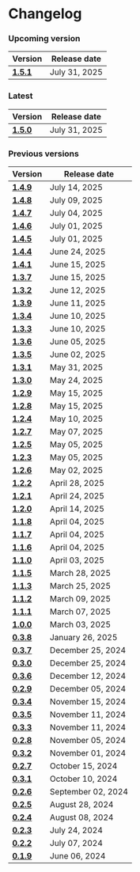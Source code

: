 # Changelog

### Upcoming version

| Version| Release date | 
|---|---|
|__[1.5.1](/docs/changelog/1.5.1)__| July 31, 2025 |

### Latest

| Version| Release date | 
|---|---|
|__[1.5.0](/docs/changelog/1.5.0)__| July 31, 2025 |

### Previous versions

| Version| Release date | 
|---|---|
|__[1.4.9](/docs/changelog/1.4.9)__| July 14, 2025 |
|__[1.4.8](/docs/changelog/1.4.8)__| July 09, 2025 |
|__[1.4.7](/docs/changelog/1.4.7)__| July 04, 2025 |
|__[1.4.6](/docs/changelog/1.4.6)__| July 01, 2025 |
|__[1.4.5](/docs/changelog/1.4.5)__| July 01, 2025 |
|__[1.4.4](/docs/changelog/1.4.4)__| June 24, 2025 |
|__[1.4.1](/docs/changelog/1.4.1)__| June 15, 2025 |
|__[1.3.7](/docs/changelog/1.3.7)__| June 15, 2025 |
|__[1.3.2](/docs/changelog/1.3.2)__| June 12, 2025 |
|__[1.3.9](/docs/changelog/1.3.9)__| June 11, 2025 |
|__[1.3.4](/docs/changelog/1.3.4)__| June 10, 2025 |
|__[1.3.3](/docs/changelog/1.3.3)__| June 10, 2025 |
|__[1.3.6](/docs/changelog/1.3.6)__| June 05, 2025 |
|__[1.3.5](/docs/changelog/1.3.5)__| June 02, 2025 |
|__[1.3.1](/docs/changelog/1.3.1)__| May 31, 2025 |
|__[1.3.0](/docs/changelog/1.3.0)__| May 24, 2025 |
|__[1.2.9](/docs/changelog/1.2.9)__| May 15, 2025 |
|__[1.2.8](/docs/changelog/1.2.8)__| May 15, 2025 |
|__[1.2.4](/docs/changelog/1.2.4)__| May 10, 2025 |
|__[1.2.7](/docs/changelog/1.2.7)__| May 07, 2025 |
|__[1.2.5](/docs/changelog/1.2.5)__| May 05, 2025 |
|__[1.2.3](/docs/changelog/1.2.3)__| May 05, 2025 |
|__[1.2.6](/docs/changelog/1.2.6)__| May 02, 2025 |
|__[1.2.2](/docs/changelog/1.2.2)__| April 28, 2025 |
|__[1.2.1](/docs/changelog/1.2.1)__| April 24, 2025 |
|__[1.2.0](/docs/changelog/1.2.0)__| April 14, 2025 |
|__[1.1.8](/docs/changelog/1.1.8)__| April 04, 2025 |
|__[1.1.7](/docs/changelog/1.1.7)__| April 04, 2025 |
|__[1.1.6](/docs/changelog/1.1.6)__| April 04, 2025 |
|__[1.1.0](/docs/changelog/1.1.0)__| April 03, 2025 |
|__[1.1.5](/docs/changelog/1.1.5)__| March 28, 2025 |
|__[1.1.3](/docs/changelog/1.1.3)__| March 25, 2025 |
|__[1.1.2](/docs/changelog/1.1.2)__| March 09, 2025 |
|__[1.1.1](/docs/changelog/1.1.1)__| March 07, 2025 |
|__[1.0.0](/docs/changelog/1.0.0)__| March 03, 2025 |
|__[0.3.8](/docs/changelog/0.3.8)__| January 26, 2025 |
|__[0.3.7](/docs/changelog/0.3.7)__| December 25, 2024 |
|__[0.3.0](/docs/changelog/0.3.0)__| December 25, 2024 |
|__[0.3.6](/docs/changelog/0.3.6)__| December 12, 2024 |
|__[0.2.9](/docs/changelog/0.2.9)__| December 05, 2024 |
|__[0.3.4](/docs/changelog/0.3.4)__| November 15, 2024 |
|__[0.3.5](/docs/changelog/0.3.5)__| November 11, 2024 |
|__[0.3.3](/docs/changelog/0.3.3)__| November 11, 2024 |
|__[0.2.8](/docs/changelog/0.2.8)__| November 05, 2024 |
|__[0.3.2](/docs/changelog/0.3.2)__| November 01, 2024 |
|__[0.2.7](/docs/changelog/0.2.7)__| October 15, 2024 |
|__[0.3.1](/docs/changelog/0.3.1)__| October 10, 2024 |
|__[0.2.6](/docs/changelog/0.2.6)__| September 02, 2024 |
|__[0.2.5](/docs/changelog/0.2.5)__| August 28, 2024 |
|__[0.2.4](/docs/changelog/0.2.4)__| August 08, 2024 |
|__[0.2.3](/docs/changelog/0.2.3)__| July 24, 2024 |
|__[0.2.2](/docs/changelog/0.2.2)__| July 07, 2024 |
|__[0.1.9](/docs/changelog/0.1.9)__| June 06, 2024 |

